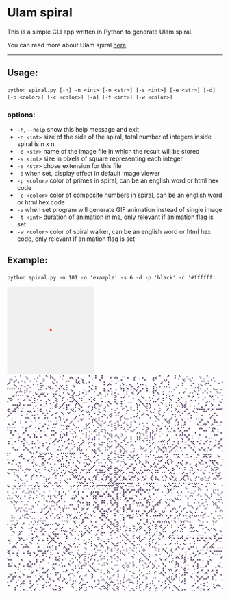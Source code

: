 # Ulam spiral

This is a simple CLI app written in Python to generate Ulam spiral.

You can read more about Ulam spiral [here](https://en.wikipedia.org/wiki/Ulam_spiral).

---

## Usage:

`python spiral.py [-h] -n <int> [-o <str>] [-s <int>] [-e <str>] [-d] [-p <color>] [-c <color>] [-a] [-t <int>] [-w <color>]`

### options:

-  `-h`, `--help`           show this help message and exit
-  `-n <int>`             size of the side of the spiral, total number of integers inside spiral is n x n
-  `-o <str>`             name of the image file in which the result will be stored
-  `-s <int>`             size in pixels of square representing each integer
-  `-e <str>`             chose extension for this file
-  `-d`                   when set, display effect in default image viewer
-  `-p <color>`      color of primes in spiral, can be an english word or html hex code
-  `-c <color>`  color of composite numbers in spiral, can be an english word or html hex code
-  `-a`                   when set program will generate GIF animation instead of single image
-  `-t <int>`             duration of animation in ms, only relevant if animation flag is set
-  `-w <color>`      color of spiral walker, can be an english word or html hex code, only relevant if animation flag is set

## Example:

`python spiral.py -n 101 -o 'example' -s 6 -d -p 'black' -c '#ffffff'`

![ulam_spiral](example_spiral.gif)
![ulam_spiral](example_spiral.png)

